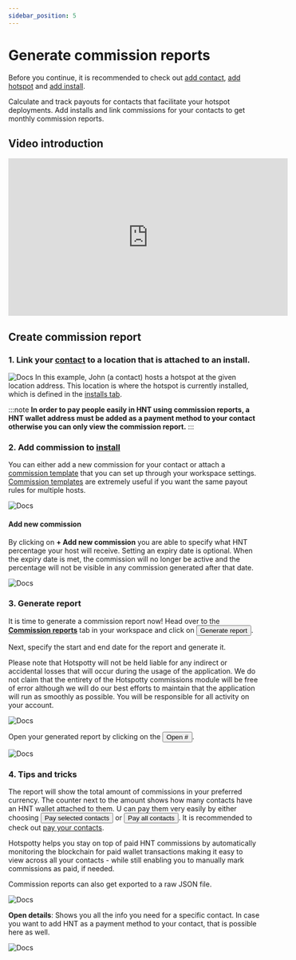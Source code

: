 ```yaml
---
sidebar_position: 5
---
```


# Generate commission reports

Before you continue, it is recommended to check out [add contact](../hotspotty-workspace/manage-contacts), [add hotspot](../hotspotty-workspace/add-hotspot) and [add install](../hotspotty-workspace/manage-installation-data).

Calculate and track payouts for contacts that facilitate your hotspot deployments. Add installs and link commissions for your contacts to get monthly commission reports.

## Video introduction

<div class="videoWrapper">
    <iframe width="560" height="315" src="https://www.loom.com/embed/6812d5c255f14dddbc9f4878e68efc64" title="Loom video player" frameborder="0" allow="accelerometer; autoplay; clipboard-write; encrypted-media; gyroscope; picture-in-picture" allowfullscreen></iframe>
</div>

## Create commission report

### **1. Link your [contact](../hotspotty-workspace/manage-contacts) to a location that is attached to an install.**

![Docs](/img/workspace/commission-report.png)
In this example, John (a contact) hosts a hotspot at the given location address. This location is where the hotspot is currently installed, which is defined in the [installs tab](../hotspotty-workspace/manage-installation-data).

:::note
**In order to pay people easily in HNT using commission reports, a HNT wallet address must be added as a payment method to your contact otherwise you can only view the commission report.**
:::

### **2. Add commission to [install](../hotspotty-workspace/manage-installation-data)**

You can either add a new commission for your contact or attach a [commission template](../hotspotty-workspace/settings#commission-templates) that you can set up through your workspace settings. [Commission templates](../hotspotty-workspace/settings#commission-templates) are extremely useful if you want the same payout rules for multiple hosts.

![Docs](/img/workspace/commission-report-2.png)

#### Add new commission

By clicking on **+ Add new commission** you are able to specify what HNT percentage your host will receive. Setting an expiry date is optional. When the expiry date is met, the commission will no longer be active and the percentage will not be visible in any commission generated after that date.

![Docs](/img/workspace/commission-report-3.png)

### **3. Generate report**

It is time to generate a commission report now! Head over to the [**Commission reports**](https://app.hotspotty.net/workspace/commission-reports) tab in your workspace and click on <button class="hotspotty-button">Generate report</button>.

Next, specify the start and end date for the report and generate it.

Please note that Hotspotty will not be held liable for any indirect or accidental losses that will occur during the usage of the application. We do not claim that the entirety of the Hotspotty commissions module will be free of error although we will do our best efforts to maintain that the application will run as smoothly as possible. You will be responsible for all activity on your account.

![Docs](/img/workspace/commission-report-4.png)

Open your generated report by clicking on the <button class="hotspotty-button">Open #</button>.

![Docs](/img/workspace/commission-report-5.png)

### **4. Tips and tricks**

The report will show the total amount of commissions in your preferred currency. The counter next to the amount shows how many contacts have an HNT wallet attached to them. U can pay them very easily by either choosing <button class="hotspotty-button">Pay selected contacts</button> or <button class="hotspotty-button">Pay all contacts</button>. It is recommended to check out [pay your contacts](../hotspotty-workspace/pay-your-contacts).

Hotspotty helps you stay on top of paid HNT commissions by automatically monitoring the blockchain for paid wallet transactions making it easy to view across all your contacts - while still enabling you to manually mark commissions as paid, if needed.

Commission reports can also get exported to a raw JSON file.

![Docs](/img/workspace/commission-report-6.png)

**Open details**: Shows you all the info you need for a specific contact. In case you want to add HNT as a payment method to your contact, that is possible here as well.

![Docs](/img/workspace/commission-report-7.png)
